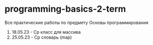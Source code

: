 # programming-basics-2-term
Все практические работы по предмету Основы программирования
1. 18.05.23 - Ср класс для массива
2. 25.05.23 - Ср словарь (map)
